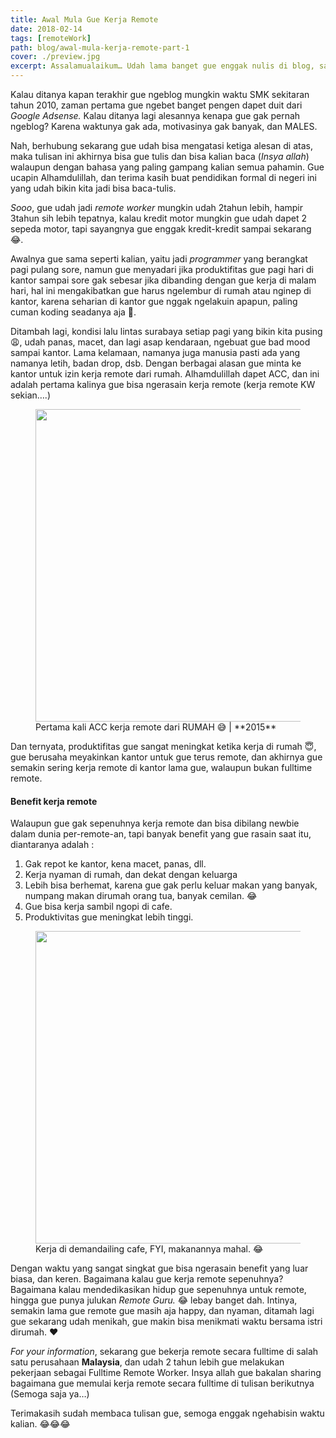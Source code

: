 ```yaml
---
title: Awal Mula Gue Kerja Remote
date: 2018-02-14
tags: [remoteWork]
path: blog/awal-mula-kerja-remote-part-1
cover: ./preview.jpg
excerpt: Assalamualaikum… Udah lama banget gue enggak nulis di blog, saking lamanya sampe bingung mau mencet huruf yang mana dulu 😂.
---
```


Kalau ditanya kapan terakhir gue ngeblog mungkin waktu SMK sekitaran tahun 2010, zaman pertama gue ngebet banget pengen dapet duit dari _Google Adsense._ Kalau ditanya lagi alesannya kenapa gue gak pernah ngeblog? Karena waktunya gak ada, motivasinya gak banyak, dan MALES.

Nah, berhubung sekarang gue udah bisa mengatasi ketiga alesan di atas, maka tulisan ini akhirnya bisa gue tulis dan bisa kalian baca (_Insya allah_) walaupun dengan bahasa yang paling gampang kalian semua pahamin. Gue ucapin Alhamdulillah, dan terima kasih buat pendidikan formal di negeri ini yang udah bikin kita jadi bisa baca-tulis.

_Sooo_, gue udah jadi _remote worker_ mungkin udah 2tahun lebih, hampir 3tahun sih lebih tepatnya, kalau kredit motor mungkin gue udah dapet 2 sepeda motor, tapi sayangnya gue enggak kredit-kredit sampai sekarang 😂.

Awalnya gue sama seperti kalian, yaitu jadi _programmer_ yang berangkat pagi pulang sore, namun gue menyadari jika produktifitas gue pagi hari di kantor sampai sore gak sebesar jika dibanding dengan gue kerja di malam hari, hal ini mengakibatkan gue harus ngelembur di rumah atau nginep di kantor, karena seharian di kantor gue nggak ngelakuin apapun, paling cuman koding seadanya aja 😤.

Ditambah lagi, kondisi lalu lintas surabaya setiap pagi yang bikin kita pusing 😩, udah panas, macet, dan lagi asap kendaraan, ngebuat gue bad mood sampai kantor. Lama kelamaan, namanya juga manusia pasti ada yang namanya letih, badan drop, dsb. Dengan berbagai alasan gue minta ke kantor untuk izin kerja remote dari rumah. Alhamdulillah dapet ACC, dan ini adalah pertama kalinya gue bisa ngerasain kerja remote (kerja remote KW sekian….)

<figure class="left">
  <img class="wakanda" width="500px" src="https://cdn-images-1.medium.com/max/1200/1*T449PA6w9sGr8_RZHUF0mQ.jpeg">
  <figcaption class="imageCaption">Pertama kali ACC kerja remote dari RUMAH 😅 | **2015**</figcaption>
</figure>

Dan ternyata, produktifitas gue sangat meningkat ketika kerja di rumah 😇, gue berusaha meyakinkan kantor untuk gue terus remote, dan akhirnya gue semakin sering kerja remote di kantor lama gue, walaupun bukan fulltime remote.

#### Benefit kerja remote

Walaupun gue gak sepenuhnya kerja remote dan bisa dibilang newbie dalam dunia per-remote-an, tapi banyak benefit yang gue rasain saat itu, diantaranya adalah :

1.  Gak repot ke kantor, kena macet, panas, dll.
2.  Kerja nyaman di rumah, dan dekat dengan keluarga
3.  Lebih bisa berhemat, karena gue gak perlu keluar makan yang banyak, numpang makan dirumah orang tua, banyak cemilan. 😂
4.  Gue bisa kerja sambil ngopi di cafe.
5.  Produktivitas gue meningkat lebih tinggi.

<figure class="left">
  <img class="wakanda" width="500px" src="https://cdn-images-1.medium.com/max/1200/1*FpIZsTZB3RWdhZ-yoyq-KA.jpeg">
  <figcaption class="imageCaption">Kerja di demandailing cafe, FYI, makanannya mahal. 😂</figcaption>
</figure>

Dengan waktu yang sangat singkat gue bisa ngerasain benefit yang luar biasa, dan keren. Bagaimana kalau gue kerja remote sepenuhnya? Bagaimana kalau mendedikasikan hidup gue sepenuhnya untuk remote, hingga gue punya julukan _Remote Guru._ 😂 lebay banget dah. Intinya, semakin lama gue remote gue masih aja happy, dan nyaman, ditamah lagi gue sekarang udah menikah, gue makin bisa menikmati waktu bersama istri dirumah. ❤️

_For your information_, sekarang gue bekerja remote secara fulltime di salah satu perusahaan **Malaysia**, dan udah 2 tahun lebih gue melakukan pekerjaan sebagai Fulltime Remote Worker. Insya allah gue bakalan sharing bagaimana gue memulai kerja remote secara fulltime di tulisan berikutnya (Semoga saja ya…)

Terimakasih sudah membaca tulisan gue, semoga enggak ngehabisin waktu kalian. 😂😂😂
